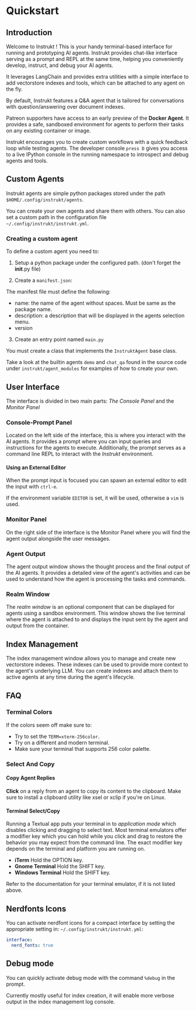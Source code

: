 # Quickstart

## Introduction

Welcome to Instrukt ! This is your handy terminal-based interface for running and prototyping AI agents. Instrukt provides chat-like interface serving as a prompt and REPL at the same time, helping you conveniently develop, instruct, and debug your AI agents. 

It leverages LangChain and provides extra utilities with a simple interface to add vectorstore indexes and tools, which can be attached to any agent on the fly.

By default, Instrukt features a Q&A agent that is tailored for conversations with question/answering over document indexes.

Patreon supporters have access to an early preview of the **Docker Agent**. It provides a safe, sandboxed environment for agents to perform their tasks on any existing container or image. 

Instrukt encourages you to create custom workflows with a quick feedback loop while testing agents. The developer console `press D` gives you access to a live IPython console in the running namespace to introspect and debug agents and tools.

## Custom Agents

Instrukt agents are simple python packages stored under the path `$HOME/.config/instrukt/agents`.

You can create your own agents and share them with others. You can also set a custom path in the configuration file `~/.config/instrukt/instrukt.yml`. 

### Creating a custom agent

To define a custom agent you need to:

1. Setup a python package under the configured path. (don't forget the __init__.py file)

2. Create a `manifest.json`:

The manifest file must define the following:
- name: the name of the agent without spaces. Must be same as the package name.
- description: a description that will be displayed in the agents selection menu.
- version

3. Create an entry point named `main.py`

You must create a class that implements the `InstruktAgent` base class.


Take a look at the builtin agents `demo` and `chat_qa` found in the source code under `instrukt/agent_modules` for examples of how to create your own.

## User Interface

The interface is divided in two main parts: *The Console Panel* and the *Monitor Panel*

### Console-Prompt Panel

Located on the left side of the interface, this is where you interact with the AI agents. It provides a prompt where you can input queries and instructions for the agents to execute.
Additionally, the prompt serves as a command line REPL to interact with the *Instrukt* environment.

#### Using an External Editor

When the prompt input is focused you can spawn an external editor to edit the input with `ctrl-e`.

If the environment variable `EDITOR` is set, it will be used, otherwise a `vim` is used.

### Monitor Panel
On the right side of the interface is the Monitor Panel where you will find the agent output alongside the user messages.

### Agent Output

The agent output window shows the thought process and the final output of the AI agents. It provides a detailed view of the agent's activities and can be used to understand how the agent is processing the tasks and commands.

### Realm Window

The _realm window_ is an optional component that can be displayed for agents using a sandbox environment. This window shows the live terminal where the agent is attached to and displays the input sent by the agent and output from the container.

## Index Management

The index management window allows you to manage and create new vectorstore indexes. These indexes can be used to provide more context to the agent's underlying LLM. You can create indexes and attach them to active agents at any time during the agent's lifecycle. 

## FAQ

### Terminal Colors

If the colors seem off make sure to:

- Try to set the `TERM=xterm-256color`.
- Try on a different and modern terminal.
- Make sure your terminal that supports 256 color palette.


### Select And Copy

#### Copy Agent Replies

**Click** on a reply from an agent to copy its content to the clipboard.
Make sure to install a clipboard utility like xsel or xclip if you're on Linux.

#### Terminal Select/Copy

Running a Textual app puts your terminal in to *application mode* which disables clicking and dragging to select text.
Most terminal emulators offer a modifier key which you can hold while you click and drag to restore the behavior you
may expect from the command line. The exact modifier key depends on the terminal and platform you are running on.

- **iTerm** Hold the OPTION key.
- **Gnome Terminal** Hold the SHIFT key.
- **Windows Terminal** Hold the SHIFT key.

Refer to the documentation for your terminal emulator, if it is not listed above.

## Nerdfonts Icons

You can activate nerdfont icons for a compact interface by setting the appropriate
setting in: `~/.config/instrukt/instrukt.yml`:

```yaml
interface:
  nerd_fonts: true

```

## Debug mode

You can quickly activate debug mode with the command `%debug` in the prompt.

Currently mostly useful for index creation, it will enable more verbose output in the
index management log console.
